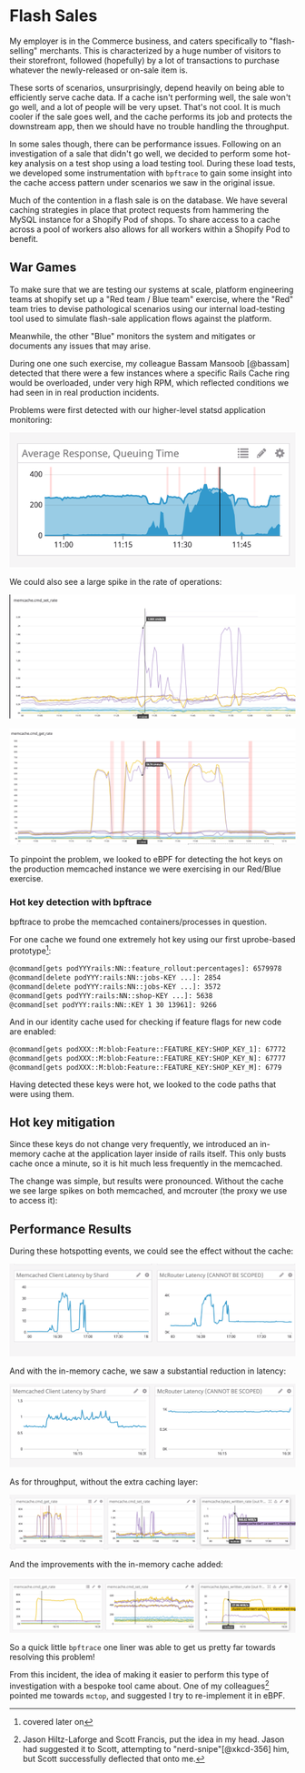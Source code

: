 # Flash Sales

My employer is in the Commerce business, and caters specifically to
"flash-selling" merchants. This is characterized by a huge number of visitors
to their storefront, followed (hopefully) by a lot of transactions to purchase
whatever the newly-released or on-sale item is.

These sorts of scenarios, unsurprisingly, depend heavily on being able to
efficiently serve cache data. If a cache isn't performing well, the sale won't
go well, and a lot of people will be very upset. That's not cool. It is much
cooler if the sale goes well, and the cache performs its job and protects the
downstream app, then we should have no trouble handling the throughput.

In some sales though, there can be performance issues. Following on an
investigation of a sale that didn't go well, we decided to perform some hot-key
analysis on a test shop using a load testing tool. During these load tests, we
developed some instrumentation with `bpftrace` to gain some insight into the
cache access pattern under scenarios we saw in the original issue.

Much of the contention in a flash sale is on the database. We have several
caching strategies in place that protect requests from hammering the MySQL
instance for a Shopify Pod of shops. To share access to a cache across a pool
of workers also allows for all workers within a Shopify Pod to benefit.

## War Games

To make sure that we are testing our systems at scale, platform engineering
teams at shopify set up a "Red team / Blue team" exercise, where the "Red" team
tries to devise pathological scenarios using our internal load-testing tool
used to simulate flash-sale application flows against the platform.

Meanwhile, the other "Blue" monitors the system and mitigates or documents any
issues that may arise.

During one one such exercise, my colleague Bassam Mansoob [@bassam] detected
that there were a few instances where a specific Rails Cache ring would be
overloaded, under very high RPM, which reflected conditions we had seen in in
real production incidents.

Problems were first detected with our higher-level statsd application
monitoring:

![](img/request-queueing.png)

We could also see a large spike in the rate of operations:

![](img/set-rate.png)

![](img/get-rate.png)

To pinpoint the problem, we looked to eBPF for detecting the hot keys on the
production memcached instance we were exercising in our Red/Blue exercise.

### Hot key detection with bpftrace

bpftrace to probe the memcached containers/processes in question.

For one cache we found one extremely hot key using our first uprobe-based
prototype[^3]:

```
@command[gets podYYYrails:NN::feature_rollout:percentages]: 6579978
@command[delete podYYY:rails:NN::jobs-KEY ...]: 2854
@command[delete podYYY:rails:NN::jobs-KEY ...]: 3572
@command[gets podYYY:rails:NN::shop-KEY ...]: 5638
@command[set podYYY:rails:NN::KEY 1 30 13961]: 9266
```

And in our identity cache used for checking if feature flags for new code are
enabled:

```
@command[gets podXXX::M:blob:Feature::FEATURE_KEY:SHOP_KEY_1]: 67772
@command[gets podXXX::M:blob:Feature::FEATURE_KEY:SHOP_KEY_N]: 67777
@command[gets podXXX::M:blob:Feature::FEATURE_KEY:SHOP_KEY_M]: 6779
```

Having detected these keys were hot, we looked to the code paths that were
using them.

## Hot key mitigation

Since these keys do not change very frequently, we introduced an in-memory
cache at the application layer inside of rails itself. This only busts cache
once a minute, so it is hit much less frequently in the memcached.

The change was simple, but results were pronounced. Without the cache we see
large spikes on both memcached, and mcrouter (the proxy we use to access it):

## Performance Results

During these hotspotting events, we could see the effect without the cache:

![](img/without-cache.png)

And with the in-memory cache, we saw a substantial reduction in latency:

![](img/with-cache.png)

As for throughput, without the extra caching layer:

![](img/without-cache-throughput.png)

And the improvements with the in-memory cache added:

![](img/with-cache-throughput.png)

So a quick little `bpftrace` one liner was able to get us pretty far towards
resolving this problem!

From this incident, the idea of making it easier to perform this type of 
investigation with a bespoke tool came about. One of my colleagues[^4] pointed me
towards `mctop`, and suggested I try to re-implement it in eBPF.

[^3]: covered later on
[^4]: Jason Hiltz-Laforge and Scott Francis, put the idea in my head. Jason had
suggested it to Scott, attempting to "nerd-snipe"[@xkcd-356] him, but Scott
successfully deflected that onto me.
